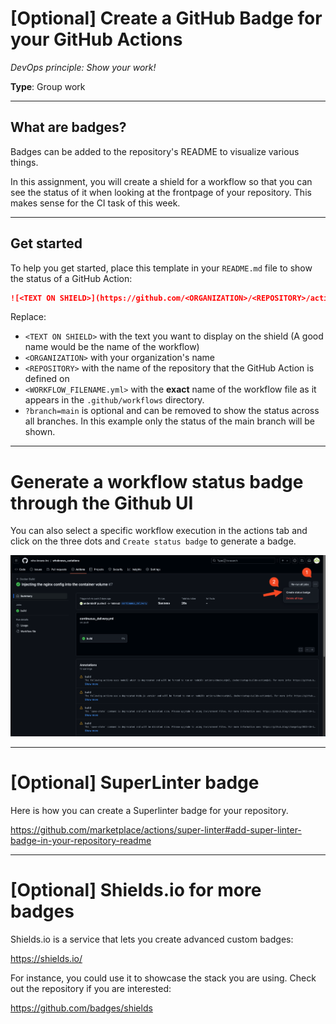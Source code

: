 # [Optional] Create a GitHub Badge for your GitHub Actions

*DevOps principle: Show your work!*

**Type**: Group work

---

## What are badges?

Badges can be added to the repository's README to visualize various things.

In this assignment, you will create a shield for a workflow so that you can see the status of it when looking at the frontpage of your repository. This makes sense for the CI task of this week. 

---

## Get started

To help you get started, place this template in your `README.md` file to show the status of a GitHub Action:

```markdown
![<TEXT ON SHIELD>](https://github.com/<ORGANIZATION>/<REPOSITORY>/actions/workflows/<WORKFLOW_FILENAME.yml>/badge.svg?branch=main)
```

Replace:

- `<TEXT ON SHIELD>` with the text you want to display on the shield (A good name would be the name of the workflow)
- `<ORGANIZATION>` with your organization's name
- `<REPOSITORY>` with the name of the repository that the GitHub Action is defined on
- `<WORKFLOW_FILENAME.yml>` with the **exact** name of the workflow file as it appears in the `.github/workflows` directory. 
- `?branch=main` is optional and can be removed to show the status across all branches. In this example only the status of the main branch will be shown. 

---

# Generate a workflow status badge through the Github UI

You can also select a specific workflow execution in the actions tab and click on the three dots and `Create status badge` to generate a badge.

<img src="./assets_readme_badges/generate_workflow_status_badge.png" alt="github actions workflow status badge">

---

# [Optional] SuperLinter badge

Here is how you can create a Superlinter badge for your repository.

https://github.com/marketplace/actions/super-linter#add-super-linter-badge-in-your-repository-readme

---

# [Optional] Shields.io for more badges

Shields.io is a service that lets you create advanced custom badges:

https://shields.io/

For instance, you could use it to showcase the stack you are using. Check out the repository if you are interested:

https://github.com/badges/shields
